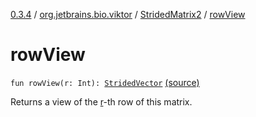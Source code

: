[0.3.4](../../index.md) / [org.jetbrains.bio.viktor](../index.md) / [StridedMatrix2](index.md) / [rowView](.)

# rowView

`fun rowView(r: Int): `[`StridedVector`](../-strided-vector/index.md) [(source)](https://github.com/JetBrains-Research/viktor/blob/0.3.4/src/main/kotlin/org/jetbrains/bio/viktor/StridedMatrix2.kt#L62)

Returns a view of the [r](row-view.md#org.jetbrains.bio.viktor.StridedMatrix2$rowView(kotlin.Int)/r)-th row of this matrix.


